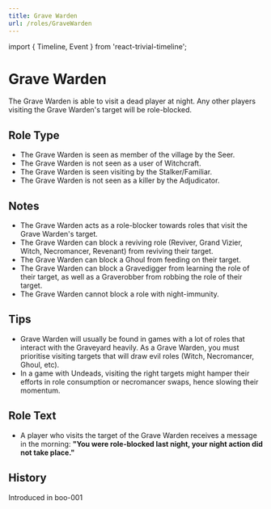 ```yaml
---
title: Grave Warden
url: /roles/GraveWarden
---
```


import { Timeline, Event } from 'react-trivial-timeline';

# Grave Warden

The Grave Warden is able to visit a dead player at night. Any other players visiting the Grave Warden's target will be role-blocked.

## Role Type

- The Grave Warden is seen as member of the village by the Seer.
- The Grave Warden is not seen as a user of Witchcraft.
- The Grave Warden is seen visiting by the Stalker/Familiar.
- The Grave Warden is not seen as a killer by the Adjudicator.

## Notes

- The Grave Warden acts as a role-blocker towards roles that visit the Grave Warden's target.
- The Grave Warden can block a reviving role (Reviver, Grand Vizier, Witch, Necromancer, Revenant) from reviving their target.
- The Grave Warden can block a Ghoul from feeding on their target.
- The Grave Warden can block a Gravedigger from learning the role of their target, as well as a Graverobber from robbing the role of their target.
- The Grave Warden cannot block a role with night-immunity.

## Tips

- Grave Warden will usually be found in games with a lot of roles that interact with the Graveyard heavily. As a Grave Warden, you must prioritise visiting targets that will draw evil roles (Witch, Necromancer, Ghoul, etc).
- In a game with Undeads, visiting the right targets might hamper their efforts in role consumption or necromancer swaps, hence slowing their momentum.

## Role Text

- A player who visits the target of the Grave Warden receives a message in the morning: **"You were role-blocked last night, your night action did not take place."**

## History

<Timeline lineColor="white">
  <Event interval="2018-10-28">Introduced in boo-001</Event>
</Timeline>
